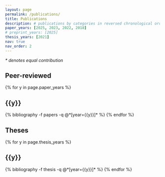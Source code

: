 ```yaml
---
layout: page
permalink: /publications/
title: Publications
description: # publications by categories in reversed chronological order. generated by jekyll-scholar.
paper_years: [2025, 2023, 2022, 2018]
# preprint_years: [2025]
thesis_years: [2021]
nav: true
nav_order: 2
---
```

<i>* denotes equal contribution</i>

<!-- <div class="publications">
<h2>Preprints</h2>

{% for y in page.preprint_years %}
  <h2 class="year">{{y}}</h2>
  {% bibliography -f preprints -q @*[year={{y}}]* %}
{% endfor %} -->


<div class="publications">
<h2>Peer-reviewed</h2>

{% for y in page.paper_years %}
  <h2 class="year">{{y}}</h2>
  {% bibliography -f papers -q @*[year={{y}}]* %}
{% endfor %}

<div class="publications">
<h2>Theses</h2>

{% for y in page.thesis_years %}
  <h2 class="year">{{y}}</h2>
  {% bibliography -f thesis -q @*[year={{y}}]* %}
{% endfor %}

</div>

